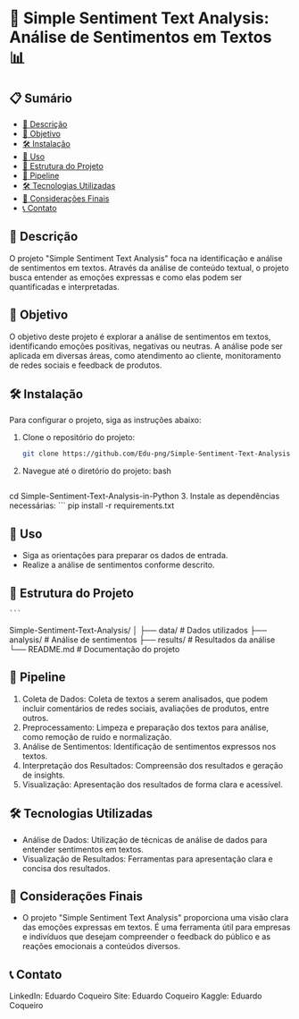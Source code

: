 # 📝 Simple Sentiment Text Analysis: Análise de Sentimentos em Textos 📊

## 📋 Sumário
- [📖 Descrição](#-descrição)
- [🎯 Objetivo](#-objetivo)
- [🛠️ Instalação](#-instalação)
- [📌 Uso](#-uso)
- [📁 Estrutura do Projeto](#-estrutura-do-projeto)
- [🔄 Pipeline](#-pipeline)
- [🛠️ Tecnologias Utilizadas](#-tecnologias-utilizadas)
- [📝 Considerações Finais](#-considerações-finais)
- [📞 Contato](#-contato)

## 📖 Descrição
O projeto "Simple Sentiment Text Analysis" foca na identificação e análise de sentimentos em textos. Através da análise de conteúdo textual, o projeto busca entender as emoções expressas e como elas podem ser quantificadas e interpretadas.

## 🎯 Objetivo
O objetivo deste projeto é explorar a análise de sentimentos em textos, identificando emoções positivas, negativas ou neutras. A análise pode ser aplicada em diversas áreas, como atendimento ao cliente, monitoramento de redes sociais e feedback de produtos.

## 🛠️ Instalação
Para configurar o projeto, siga as instruções abaixo:

1. Clone o repositório do projeto:
   ```bash
   git clone https://github.com/Edu-png/Simple-Sentiment-Text-Analysis-in-Python.git
   
2. Navegue até o diretório do projeto:
bash
   ```
  cd Simple-Sentiment-Text-Analysis-in-Python
3. Instale as dependências necessárias:
    ```
   pip install -r requirements.txt
   
## 📌 Uso
- Siga as orientações para preparar os dados de entrada.
- Realize a análise de sentimentos conforme descrito.

## 📁 Estrutura do Projeto
    ```
   Simple-Sentiment-Text-Analysis/
   │
   ├── data/                  # Dados utilizados
   ├── analysis/              # Análise de sentimentos
   ├── results/               # Resultados da análise
   └── README.md              # Documentação do projeto

## 🔄 Pipeline
1. Coleta de Dados: Coleta de textos a serem analisados, que podem incluir comentários de redes sociais, avaliações de produtos, entre outros.
2. Preprocessamento: Limpeza e preparação dos textos para análise, como remoção de ruído e normalização.
3. Análise de Sentimentos: Identificação de sentimentos expressos nos textos.
4. Interpretação dos Resultados: Compreensão dos resultados e geração de insights.
5. Visualização: Apresentação dos resultados de forma clara e acessível.
   
## 🛠️ Tecnologias Utilizadas
- Análise de Dados: Utilização de técnicas de análise de dados para entender sentimentos em textos.
- Visualização de Resultados: Ferramentas para apresentação clara e concisa dos resultados.
  
## 📝 Considerações Finais
- O projeto "Simple Sentiment Text Analysis" proporciona uma visão clara das emoções expressas em textos. É uma ferramenta útil para empresas e indivíduos que desejam compreender o feedback do público e as reações emocionais a conteúdos diversos.

## 📞 Contato
LinkedIn: Eduardo Coqueiro
Site: Eduardo Coqueiro
Kaggle: Eduardo Coqueiro
